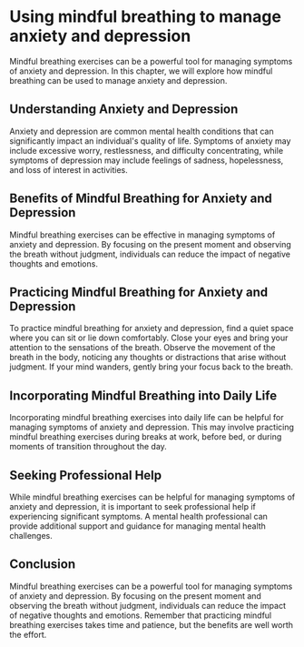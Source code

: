 Using mindful breathing to manage anxiety and depression
========================================================================================================

Mindful breathing exercises can be a powerful tool for managing symptoms of anxiety and depression. In this chapter, we will explore how mindful breathing can be used to manage anxiety and depression.

Understanding Anxiety and Depression
------------------------------------

Anxiety and depression are common mental health conditions that can significantly impact an individual's quality of life. Symptoms of anxiety may include excessive worry, restlessness, and difficulty concentrating, while symptoms of depression may include feelings of sadness, hopelessness, and loss of interest in activities.

Benefits of Mindful Breathing for Anxiety and Depression
--------------------------------------------------------

Mindful breathing exercises can be effective in managing symptoms of anxiety and depression. By focusing on the present moment and observing the breath without judgment, individuals can reduce the impact of negative thoughts and emotions.

Practicing Mindful Breathing for Anxiety and Depression
-------------------------------------------------------

To practice mindful breathing for anxiety and depression, find a quiet space where you can sit or lie down comfortably. Close your eyes and bring your attention to the sensations of the breath. Observe the movement of the breath in the body, noticing any thoughts or distractions that arise without judgment. If your mind wanders, gently bring your focus back to the breath.

Incorporating Mindful Breathing into Daily Life
-----------------------------------------------

Incorporating mindful breathing exercises into daily life can be helpful for managing symptoms of anxiety and depression. This may involve practicing mindful breathing exercises during breaks at work, before bed, or during moments of transition throughout the day.

Seeking Professional Help
-------------------------

While mindful breathing exercises can be helpful for managing symptoms of anxiety and depression, it is important to seek professional help if experiencing significant symptoms. A mental health professional can provide additional support and guidance for managing mental health challenges.

Conclusion
----------

Mindful breathing exercises can be a powerful tool for managing symptoms of anxiety and depression. By focusing on the present moment and observing the breath without judgment, individuals can reduce the impact of negative thoughts and emotions. Remember that practicing mindful breathing exercises takes time and patience, but the benefits are well worth the effort.
